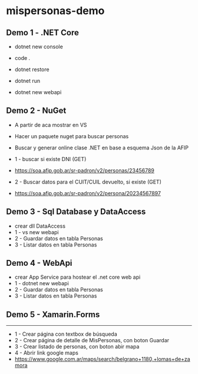 # mispersonas-demo

## Demo 1 - .NET Core
- dotnet new console
- code .
- dotnet restore
- dotnet run

- dotnet new webapi

## Demo 2 - NuGet

- A partir de aca mostrar en VS
- Hacer un paquete nuget para buscar personas
- Buscar y generar online clase .NET en base a esquema Json de la AFIP

- 1 - buscar si existe DNI (GET)
- https://soa.afip.gob.ar/sr-padron/v2/personas/23456789

- 2 - Buscar datos para el CUIT/CUIL devuelto, si existe (GET)
- https://soa.afip.gob.ar/sr-padron/v2/persona/20234567897

## Demo 3 - Sql Database y DataAccess

- crear dll DataAccess
- 1 - vs new webapi
- 2 - Guardar datos en tabla Personas
- 3 - Listar datos en tabla Personas

## Demo 4 - WebApi

- crear App Service para hostear el .net core web api
- 1 - dotnet new webapi
- 2 - Guardar datos en tabla Personas
- 3 - Listar datos en tabla Personas

## Demo 5 - Xamarin.Forms
----------------------------------------------------------
- 1 - Crear página con textbox de búsqueda
- 2 - Crear página de detalle de MisPersonas, con boton Guardar
- 3 - Crear listado de personas, con boton abir mapa
- 4 - Abrir link google maps
-   https://www.google.com.ar/maps/search/belgrano+1180,+lomas+de+zamora
  
